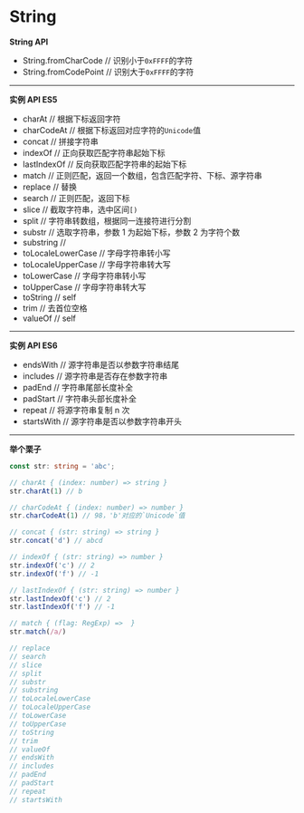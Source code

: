 # String

**String API**

- String.fromCharCode // 识别小于`0xFFFF`的字符
- String.fromCodePoint // 识别大于`0xFFFF`的字符

---

**实例 API ES5**

- charAt // 根据下标返回字符
- charCodeAt // 根据下标返回对应字符的`Unicode`值
- concat // 拼接字符串
- indexOf // 正向获取匹配字符串起始下标
- lastIndexOf // 反向获取匹配字符串的起始下标
- match // 正则匹配，返回一个数组，包含匹配字符、下标、源字符串
- replace // 替换
- search // 正则匹配，返回下标
- slice // 截取字符串，选中区间`[)`
- split // 字符串转数组，根据同一连接符进行分割
- substr // 选取字符串，参数 1 为起始下标，参数 2 为字符个数
- substring // 
- toLocaleLowerCase // 字母字符串转小写
- toLocaleUpperCase // 字母字符串转大写
- toLowerCase // 字母字符串转小写
- toUpperCase // 字母字符串转大写
- toString // self
- trim // 去首位空格
- valueOf // self

---

**实例 API ES6**

- endsWith // 源字符串是否以参数字符串结尾
- includes // 源字符串是否存在参数字符串
- padEnd // 字符串尾部长度补全
- padStart // 字符串头部长度补全
- repeat // 将源字符串复制 n 次
- startsWith // 源字符串是否以参数字符串开头

---

**举个栗子**

```ts
const str: string = 'abc';

// charAt { (index: number) => string }
str.charAt(1) // b

// charCodeAt { (index: number) => number }
str.charCodeAt(1) // 98，'b'对应的`Unicode`值

// concat { (str: string) => string }
str.concat('d') // abcd

// indexOf { (str: string) => number }
str.indexOf('c') // 2
str.indexOf('f') // -1

// lastIndexOf { (str: string) => number }
str.lastIndexOf('c') // 2
str.lastIndexOf('f') // -1

// match { (flag: RegExp) =>  }
str.match(/a/)

// replace
// search
// slice
// split
// substr
// substring
// toLocaleLowerCase
// toLocaleUpperCase
// toLowerCase
// toUpperCase
// toString
// trim
// valueOf
// endsWith
// includes
// padEnd
// padStart
// repeat
// startsWith

```
